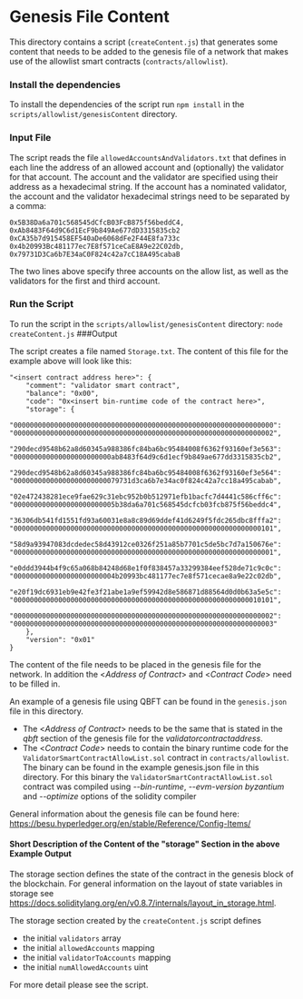 # Genesis File Content

This directory contains a script (`createContent.js`) that generates some content that needs to be added to the genesis 
file of a network that makes use of the allowlist smart contracts (`contracts/allowlist`).

### Install the dependencies

To install the dependencies of the script run `npm install` in the `scripts/allowlist/genesisContent` directory. 

### Input File

The script reads the file `allowedAccountsAndValidators.txt` that defines in each line the address of an allowed account and
(optionally) the validator for that account. The account and the validator are specified using their address as a 
hexadecimal string. If the account has a nominated validator, the account and the validator hexadecimal strings need
to be separated by a comma:

    0x5B38Da6a701c568545dCfcB03FcB875f56beddC4, 0xAb8483F64d9C6d1EcF9b849Ae677dD3315835cb2
    0xCA35b7d915458EF540aDe6068dFe2F44E8fa733c
    0x4b20993Bc481177ec7E8f571ceCaE8A9e22C02db, 0x79731D3Ca6b7E34aC0F824c42a7cC18A495cabaB

The two lines above specify three accounts on the allow list, as well as the validators for the first and third account.

### Run the Script

To run the script in the `scripts/allowlist/genesisContent` directory: `node createContent.js`
###Output

The script creates a file named `Storage.txt`. The content of this file for the example above will look like this:

	"<insert contract address here>": {
		"comment": "validator smart contract",
		"balance": "0x00",
		"code": "0x<insert bin-runtime code of the contract here>",
		"storage": {
			"0000000000000000000000000000000000000000000000000000000000000000": "0000000000000000000000000000000000000000000000000000000000000002",
			"290decd9548b62a8d60345a988386fc84ba6bc95484008f6362f93160ef3e563": "000000000000000000000000ab8483f64d9c6d1ecf9b849ae677dd3315835cb2",
			"290decd9548b62a8d60345a988386fc84ba6bc95484008f6362f93160ef3e564": "00000000000000000000000079731d3ca6b7e34ac0f824c42a7cc18a495cabab",
			"02e472438281ece9fae629c31ebc952b0b512971efb1bacfc7d4441c586cff6c": "0000000000000000000000005b38da6a701c568545dcfcb03fcb875f56beddc4",
			"36306db541fd1551fd93a60031e8a8c89d69ddef41d6249f5fdc265dbc8fffa2": "0000000000000000000000000000000000000000000000000000000000000101",
			"58d9a93947083dcdedec58d43912ce0326f251a85b7701c5de5bc7d7a150676e": "0000000000000000000000000000000000000000000000000000000000000001",
			"e0ddd3944b4f9c65a068b84248d68e1f0f838457a33299384eef528de71c9c0c": "0000000000000000000000004b20993bc481177ec7e8f571cecae8a9e22c02db",
			"e20f19dc6931eb9e42fe3f21abe1a9ef59942d8e586871d88564d0d0b63a5e5c": "0000000000000000000000000000000000000000000000000000000000010101",
			"0000000000000000000000000000000000000000000000000000000000000002": "0000000000000000000000000000000000000000000000000000000000000003"
		},
		"version": "0x01"
	}
The content of the file needs to be placed in the genesis file for the network. In addition the <_Address of Contract_> 
and <_Contract Code_> need to be filled in.

An example of a genesis file using QBFT can be found in the `genesis.json` file in this directory.

* The <_Address of Contract_> needs to be the same that is stated in the _qbft_ section of the genesis file for the _validatorcontractaddress_.
* The <_Contract Code_> needs to contain the binary runtime code for the `ValidatorSmartContractAllowList.sol` contract in `contracts/allowlist`.  
  The binary can be found in the example genesis.json file in this directory. For this binary the 
`ValidatorSmartContractAllowList.sol` contract was compiled using _--bin-runtime_, _--evm-version byzantium_ and _--optimize_ options of the solidity compiler

General information about the genesis file can be found here: https://besu.hyperledger.org/en/stable/Reference/Config-Items/  

#### Short Description of the Content of the "storage" Section in the above Example Output

The storage section defines the state of the contract in the genesis block of the blockchain. 
For general information on the layout of state variables in storage see 
https://docs.soliditylang.org/en/v0.8.7/internals/layout_in_storage.html.

The storage section created by the `createContent.js` script defines 
 * the initial `validators` array
 * the initial `allowedAccounts` mapping
 * the initial `validatorToAccounts` mapping
 * the initial `numAllowedAccounts` uint

For more detail please see the script.

